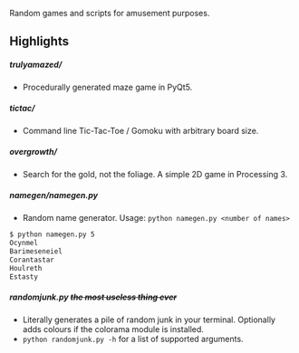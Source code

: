Random games and scripts for amusement purposes.

## Highlights

##### trulyamazed/
- Procedurally generated maze game in PyQt5.

##### tictac/
- Command line Tic-Tac-Toe / Gomoku with arbitrary board size.

##### overgrowth/
- Search for the gold, not the foliage. A simple 2D game in Processing 3.

##### namegen/namegen.py
- Random name generator. Usage: `python namegen.py <number of names>`
```bash
$ python namegen.py 5
Ocynmel
Barimeseneiel
Corantastar
Houlreth
Estasty
```

##### randomjunk.py ~~the most useless thing ever~~
- Literally generates a pile of random junk in your terminal. Optionally adds colours if the colorama module is installed.
- `python randomjunk.py -h` for a list of supported arguments.
